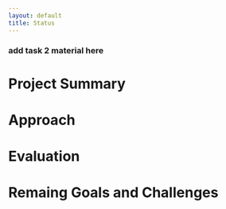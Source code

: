 ```yaml
---
layout: default
title: Status
---
```




### add task 2 material here


# Project Summary


# Approach


# Evaluation


# Remaing Goals and Challenges
